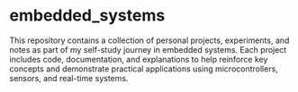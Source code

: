 # embedded_systems
This repository contains a collection of personal projects, experiments, and notes as part of my self-study journey in embedded systems. Each project includes code, documentation, and explanations to help reinforce key concepts and demonstrate practical applications using microcontrollers, sensors, and real-time systems.
